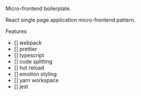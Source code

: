 Micro-frontend boilerplate.

React single page application micro-frontend pattern. 

Features

- [] webpack
- [] prettier
- [] typescript
- [] code splitting
- [] hot reload
- [] emotion styling
- [] yarn workspace
- [] jest
